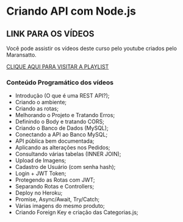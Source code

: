 #  Criando API com Node.js 

## LINK PARA OS VÍDEOS
Você pode assistir os vídeos deste curso pelo youtube criados pelo Maransatto.

[CLIQUE AQUI PARA VISITAR A PLAYLIST](https://www.youtube.com/watch?v=hAAj27hgPFg&list=PLWgD0gfm500EMEDPyb3Orb28i7HK5_DkR&index=2&t=0s)


### Conteúdo Programático dos vídeos
* Introdução (O que é uma REST API?);
* Criando o ambiente;
* Criando as rotas;
* Melhorando o Projeto e Tratando Erros;
* Definindo o Body e tratando CORS;
* Criando o Banco de Dados (MySQL); 
* Conectando a API ao Banco MySQL;
* API pública bem documentada;
* Aplicando as alterações nos Pedidos;
* Consultando várias tabelas (INNER JOIN);
* Upload de Imagens;
* Cadastro de Usuário (com senha hash);
* Login + JWT Token;
* Protegendo as Rotas com JWT;
* Separando Rotas e Controllers;
* Deploy no Heroku;
* Promise, Async/Await, Try/Catch;
* Várias imagens do mesmo produto;
* Criando Foreign Key e criação das Categorias.js;
